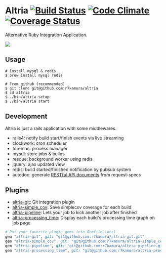 # Altria [![Build Status](https://travis-ci.org/r7kamura/altria.png?branch=master)](https://travis-ci.org/r7kamura/altria) [![Code Climate](https://codeclimate.com/github/r7kamura/altria.png)](https://codeclimate.com/github/r7kamura/altria) [![Coverage Status](https://coveralls.io/repos/r7kamura/altria/badge.png)](https://coveralls.io/r/r7kamura/altria)
Alternative Ruby Integration Application.

![](http://gifzo.net/f2zmQFtkzv.gif)

## Usage
```
# Install mysql & redis
$ brew install mysql redis

# From github (recommended)
$ git clone git@github.com:r7kamura/altria
$ cd altria
$ ./bin/altria setup
$ ./bin/altria start
```

## Development
Altria is just a rails application with some middlewares.

* rails4: notify build start/finish events via live streaming
* clockwork: cron scheduler
* foreman: process manager
* mysql: store jobs & builds
* resque: background worker using redis
* jquery: ajax updated view
* redis: build started/finished notification by pubsub system
* autodoc: generate [RESTful API documents](https://github.com/r7kamura/altria/blob/master/doc) from request-specs

## Plugins
* [altria-git](https://github.com/r7kamura/altria-git): Git integration plugin
* [altria-simple_cov](https://github.com/r7kamura/altria-simple_cov): Save simplecov coverage for each build
* [altria-pipeline](https://github.com/r7kamura/altria-pipeline): Lets your job to kick another job after finished
* [altria-processing_time](https://github.com/r7kamura/altria-processing_time): Display each build's processing time graph on job page

```ruby
# Put your favorite plugin gems into Gemfile.local
gem "altria-git", git: "git@github.com:r7kamura/altria-git.git"
gem "altria-simple_cov", git: "git@github.com:r7kamura/altria-simple_cov.git"
gem "altria-pipeline", git: "git@github.com:r7kamura/altria-pipeline.git"
gem "altria-processing_time", git: "git@github.com:r7kamura/altria-processing_time.git"
```
